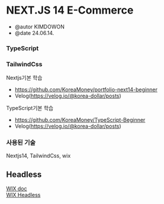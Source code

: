 # NEXT.JS 14 E-Commerce

- @autor KIMDOWON
- @date 24.06.14.

### TypeScript

### TailwindCss

Nextjs기본 학습

- https://github.com/KoreaMoney/portfolio-next14-beginner
- Velog(https://velog.io/@korea-dollar/posts)

TypeScript기본 학습

- https://github.com/KoreaMoney/TypeScript-Beginner
- Velog(https://velog.io/@korea-dollar/posts)

### 사용된 기술

Nextjs14, TailwindCss, wix

## Headless

<a href="https://dev.wix.com/docs/go-headless/coding/java-script-sdk/visitors-and-members/create-a-client-with-oauth">WIX doc</a>
<br/>
<a href="https://www.wix.com/studio/developers/headless">WIX Headless</a>

